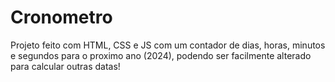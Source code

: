 # Cronometro
Projeto feito com HTML, CSS e JS com um contador de dias, horas, minutos e segundos para o proximo ano (2024), podendo ser facilmente alterado para calcular outras datas!
